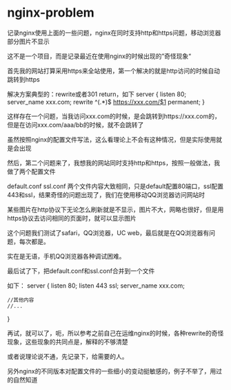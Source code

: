 # nginx-problem
记录nginx使用上面的一些问题，nginx在同时支持http和https问题，移动浏览器部分图片不显示

这不是一个项目，而是记录最近在使用nginx的时候出现的”奇怪现象“

首先我的网站打算采用https来全站使用，第一个解决的就是http访问的时候自动跳转到https

解决方案典型的：rewrite或者301 return，如下
server {
    listen       80;
    server_name  xxx.com;
    rewrite ^(.*)$ https://xxx.com/$1 permanent;
}

这样存在一个问题，当我访问xxx.com的时候，是会跳转到https://xxx.com的，但是在访问xxx.com/aaa/bb的时候，就不会跳转了

虽然按照nginx的配置文件写法，这么看理论上不会有这种情况，但是实际使用就是会出现

然后，第二个问题来了，我想我的网站同时支持http和https，按照一般做法，我做了两个配置文件

default.conf
ssl.conf
两个文件内容大致相同，只是default配置80端口，ssl配置443和ssl，结果奇怪的问题出现了，我们在使用移动QQ浏览器访问网站时

某些图片在http协议下无论怎么刷新就是不显示，图片不大，网略也很好，但是用https协议去访问相同的页面时，就可以显示图片

这个问题我们测试了safari，QQ浏览器，UC web，最后就是在QQ浏览器有问题，每次都是。

实在是无语，手机QQ浏览器各种调试困难。

最后试了下，把default.conf和ssl.conf合并到一个文件

如下：
server {
    listen 80;
    listen       443 ssl;
    server_name xxx.com;
    
    //其他内容
    //...
  }
  
再试，就可以了，呃，所以参考之前自己在运维nginx的时候，各种rewrite的奇怪现象，这些现象的共同点是，解释的不够清楚

或者说理论说不通，先记录下，给需要的人。

另外nginx的不同版本对配置文件的一些细小的变动挺敏感的，例子不举了，用过的自然知道

